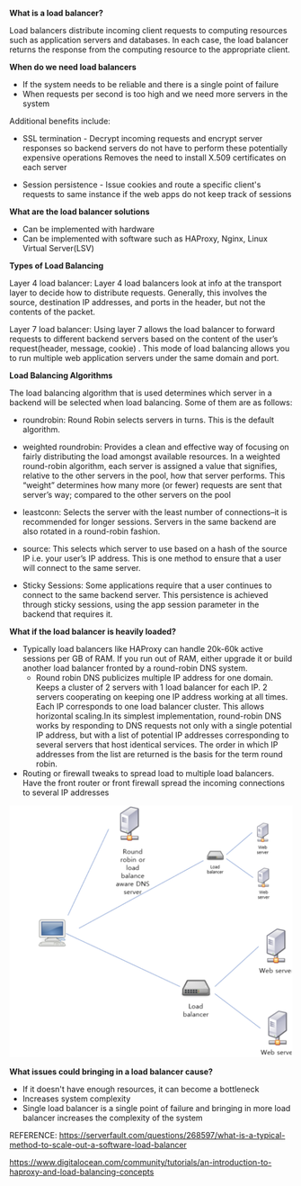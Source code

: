 **What is a load balancer?**

Load balancers distribute incoming client requests to computing resources such as application servers and databases. In each case, the load balancer returns the response from the computing resource to the appropriate client.

**When do we need load balancers**
- If the system needs to be reliable and there is a single point of failure
- When requests per second is too high and we need more servers in the system

Additional benefits include:

- SSL termination - Decrypt incoming requests and encrypt server responses so backend servers do not have to perform these potentially expensive operations
Removes the need to install X.509 certificates on each server

- Session persistence - Issue cookies and route a specific client's requests to same instance if the web apps do not keep track of sessions

**What are the load balancer solutions**
- Can be implemented with hardware
- Can be implemented with software such as HAProxy, Nginx, Linux Virtual Server(LSV)

**Types of Load Balancing**

Layer 4 load balancer: Layer 4 load balancers look at info at the transport layer to decide how to distribute requests. Generally, this involves the source, destination IP addresses, and ports in the header, but not the contents of the packet.

Layer 7 load balancer: Using layer 7 allows the load balancer to forward requests to different backend servers based on the content of the user’s request(header, message, cookie) . This mode of load balancing allows you to run multiple web application servers under the same domain and port.

**Load Balancing Algorithms**

The load balancing algorithm that is used determines which server in a backend will be selected when load balancing.
Some of them are as follows: 

- roundrobin: Round Robin selects servers in turns. This is the default algorithm.

- weighted roundrobin: Provides a clean and effective way of focusing on fairly distributing the load amongst available resources. In a weighted round-robin algorithm, each server is assigned a value that signifies, relative to the other servers in the pool, how that server performs. This “weight” determines how many more (or fewer) requests are sent that server’s way; compared to the other servers on the pool

- leastconn: Selects the server with the least number of connections–it is recommended for longer sessions. Servers in the same backend are also rotated in a round-robin fashion.

- source: This selects which server to use based on a hash of the source IP i.e. your user’s IP address. This is one method to ensure that a user will connect to the same server.

- Sticky Sessions: Some applications require that a user continues to connect to the same backend server. This persistence is achieved through sticky sessions, using the app session parameter in the backend that requires it.

**What if the load balancer is heavily loaded?**
- Typically load balancers like HAProxy can handle 20k-60k active sessions per GB of RAM. If you run out of RAM, either upgrade it or build another load balancer fronted by a round-robin DNS system. 
  - Round robin DNS publicizes multiple IP address for one domain. Keeps a cluster of 2 servers with 1 load balancer for each IP. 2 servers cooperating on keeping one IP address working at all times. Each IP corresponds to one load balancer cluster. This allows horizontal scaling.In its simplest implementation, round-robin DNS works by responding to DNS requests not only with a single potential IP address, but with a list of potential IP addresses corresponding to several servers that host identical services. The order in which IP addresses from the list are returned is the basis for the term round robin.
- Routing or firewall tweaks to spread load to multiple load balancers. Have the front router or front firewall spread the incoming connections to several IP addresses

![DNS Round Robin](https://github.com/apoorvam1/LeetCode/blob/master/Concepts/System%20Design/Scaling/Screen%20Shot%202020-01-16%20at%2011.54.52%20AM.png)

**What issues could bringing in a load balancer cause?**
- If it doesn't have enough resources, it can become a bottleneck
- Increases system complexity
- Single load balancer is a single point of failure and bringing in more load balancer increases the complexity of the system


REFERENCE: https://serverfault.com/questions/268597/what-is-a-typical-method-to-scale-out-a-software-load-balancer

https://www.digitalocean.com/community/tutorials/an-introduction-to-haproxy-and-load-balancing-concepts


